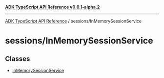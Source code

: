 [**ADK TypeScript API Reference v0.0.1-alpha.2**](../../README.md)

***

[ADK TypeScript API Reference](../../modules.md) / sessions/InMemorySessionService

# sessions/InMemorySessionService

## Classes

- [InMemorySessionService](classes/InMemorySessionService.md)
